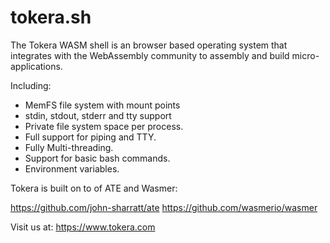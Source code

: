 # tokera.sh

The Tokera WASM shell is an browser based operating system that integrates
with the WebAssembly community to assembly and build micro-applications.

Including:
- MemFS file system with mount points
- stdin, stdout, stderr and tty support
- Private file system space per process.
- Full support for piping and TTY.
- Fully Multi-threading.
- Support for basic bash commands.
- Environment variables.

Tokera is built on to of ATE and Wasmer:

https://github.com/john-sharratt/ate
https://github.com/wasmerio/wasmer

Visit us at:
https://www.tokera.com